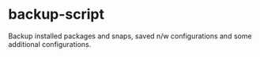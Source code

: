 # backup-script
Backup installed packages and snaps, saved n/w configurations and some additional configurations.
